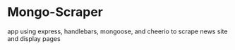 # Mongo-Scraper
app using express, handlebars, mongoose, and cheerio to scrape news site and display pages
